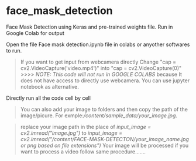 # face_mask_detection
Face Mask Detection using Keras and pre-trained weights file. Run in Google Colab for output

Open the file Face mask detection.ipynb file in colabs or anyother softwares to run.
   > If you want to get input from webcamera directly 
   > Change "cap = cv2.VideoCapture('video.mp4')" into "cap = cv2.VideoCapture(0)"
        >>>> *NOTE: This code will not run in GOOGLE COLABS* because It does not have access to directly use webcamera.
        You can use jupyter notebook as alternative.

Directly run all the code cell by cell

  >You can also add your image to folders and then copy the path of the image/picure.
  For exmple:*/content/sample_data/your_image.jpg*.
  
  
  >replace your image path in the place of *input_image = cv2.imread("image.jpg")* to 
  >*input_image = cv2.imread("/content/FACE-MASK-DETECTON/your_image_name.jpg or png based on file extensions")*
  >Your image will be processed if you want to process a video follow same procedure.......




